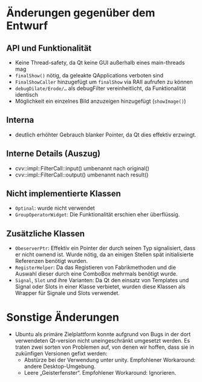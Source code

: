 Änderungen gegenüber dem Entwurf
================================

API und Funktionalität
----------------------

* Keine Thread-safety, da Qt keine GUI außerhalb eines main-threads mag
* `finalShow()` nötig, da geleakte QApplications verboten sind
* `FinalShowCaller` hinzugefügt um `finalShow` via RAII aufrufen zu können
* `debugDilate/Erode/…` als debugFilter vereinheitlicht, da Funktionalität identisch
* Möglichkeit ein einzelnes Bild anzuzeigen hinzugefügt (`showImage()`)

Interna
-------
* deutlich erhöhter Gebrauch blanker Pointer, da Qt dies effektiv erzwingt.

Interne Details (Auszug)
------------------------

* cvv::impl::FilterCall::input() umbenannt nach original()
* cvv::impl::FilterCall::output() umbenannt nach result()

Nicht implementierte Klassen
-----------------------------
* `Optinal`: wurde nicht verwendet
* `GroupOperatorWidget`: Die Funktionalität erschien eher überflüssig.

Zusätzliche Klassen
--------------------
* `ObeserverPtr`: Effektiv ein Pointer der durch seinen Typ signalisiert, dass er nicht
  ownend ist. Wurde nötig, da an einigen Stellen spät initialisierte Referenzen benötigt wurden.
* `RegisterHelper`: Da das Registieren von Fabrikmethoden und die Auswahl dieser durch eine ComboBox
  mehrmals benötigt wurde.
* `Signal`, `Slot` und ihre Varianten: Da Qt den einsatz von Templates und Signal oder Slots in einer
  Klasse verbietet, wurden diese Klassen als Wrapper für Signale und Slots verwendet. 
  
Sonstige Änderungen
===================

* Ubuntu als primäre Zielplattform konnte aufgrund von Bugs in der dort verwendeten Qt-version nicht
  uneingeschränkt umgesetzt werden. Es traten zwei sorten von Problemen auf, von denen wir hoffen,
  dass sie in zukünfigen Versionen gefixt werden:
	* Abstürze bei der Verwendung unter unity. Empfohlener Workaround: andere Desktop-Umgebung.
	* Leere „Geisterfenster“. Empfohlener Workaround: Ignorieren.
